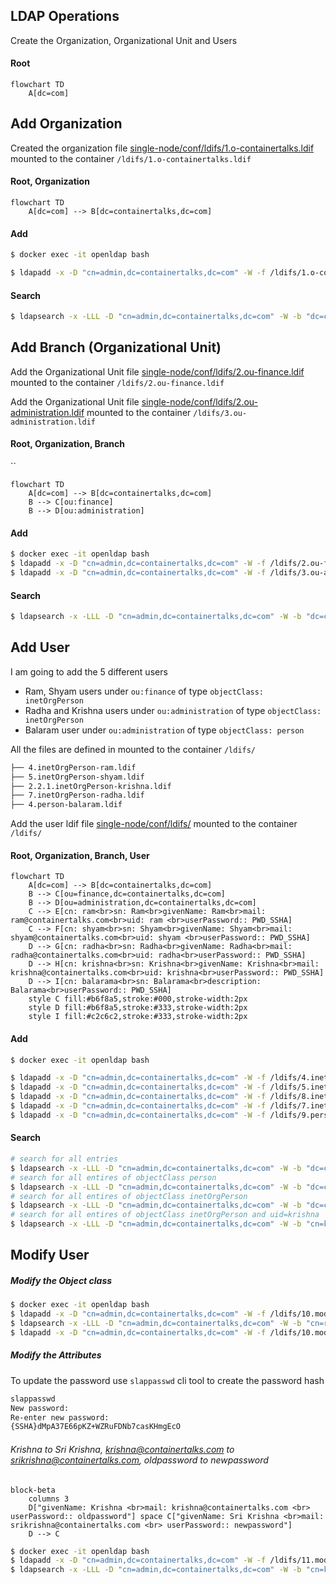 ## LDAP Operations

Create the Organization, Organizational Unit and Users

#### Root
```mermaid
flowchart TD
    A[dc=com]
```
## Add Organization
Created the organization file [single-node/conf/ldifs/1.o-containertalks.ldif](https://github.com/jinnabaalu/openldap-tutorial/blob/main/single-node/conf/ldifs/1.o-containertalks.ldif) mounted to the container `/ldifs/1.o-containertalks.ldif`

#### Root, Organization
```mermaid
flowchart TD
    A[dc=com] --> B[dc=containertalks,dc=com]
```
#### Add
```bash
$ docker exec -it openldap bash

$ ldapadd -x -D "cn=admin,dc=containertalks,dc=com" -W -f /ldifs/1.o-containertalks.ldif 
```

#### Search 
```bash
$ ldapsearch -x -LLL -D "cn=admin,dc=containertalks,dc=com" -W -b "dc=containertalks,dc=com" "(objectClass=*)"
```
## Add Branch (Organizational Unit)

Add the Organizational Unit file [single-node/conf/ldifs/2.ou-finance.ldif](https://github.com/jinnabaalu/openldap-tutorial/blob/main/single-node/conf/ldifs/2.ou-finance.ldif ) mounted to the container `/ldifs/2.ou-finance.ldif`

Add the Organizational Unit file [single-node/conf/ldifs/2.ou-administration.ldif](https://github.com/jinnabaalu/openldap-tutorial/blob/main/single-node/conf/ldifs/3.ou-administration.ldif ) mounted to the container `/ldifs/3.ou-administration.ldif`

#### Root, Organization, Branch
``
```mermaid
flowchart TD
    A[dc=com] --> B[dc=containertalks,dc=com]
    B --> C[ou:finance]
    B --> D[ou:administration]
```
#### Add
```bash
$ docker exec -it openldap bash
$ ldapadd -x -D "cn=admin,dc=containertalks,dc=com" -W -f /ldifs/2.ou-finance.ldif
$ ldapadd -x -D "cn=admin,dc=containertalks,dc=com" -W -f /ldifs/3.ou-administration.ldif
```
#### Search 
```bash
$ ldapsearch -x -LLL -D "cn=admin,dc=containertalks,dc=com" -W -b "dc=containertalks,dc=com" "(objectClass=organizationalUnit)"
```

## Add User
I am going to add the 5 different users
- Ram, Shyam users under `ou:finance` of type `objectClass: inetOrgPerson`
- Radha and Krishna users under `ou:administration` of type `objectClass: inetOrgPerson`
- Balaram user under `ou:administration` of type `objectClass: person`

All the files are defined in []() mounted to the container `/ldifs/`
```bash
├── 4.inetOrgPerson-ram.ldif
├── 5.inetOrgPerson-shyam.ldif
├── 2.2.1.inetOrgPerson-krishna.ldif
├── 7.inetOrgPerson-radha.ldif
├── 4.person-balaram.ldif
```

Add the user ldif file [single-node/conf/ldifs/](https://github.com/jinnabaalu/openldap-tutorial/blob/main/single-node/conf/ldifs/3.ou-administration.ldif ) mounted to the container `/ldifs/`



#### Root, Organization, Branch, User
```mermaid
flowchart TD
    A[dc=com] --> B[dc=containertalks,dc=com]
    B --> C[ou=finance,dc=containertalks,dc=com]
    B --> D[ou=administration,dc=containertalks,dc=com]
    C --> E[cn: ram<br>sn: Ram<br>givenName: Ram<br>mail: ram@containertalks.com<br>uid: ram <br>userPassword:: PWD_SSHA]
    C --> F[cn: shyam<br>sn: Shyam<br>givenName: Shyam<br>mail: shyam@containertalks.com<br>uid: shyam <br>userPassword:: PWD_SSHA]
    D --> G[cn: radha<br>sn: Radha<br>givenName: Radha<br>mail: radha@containertalks.com<br>uid: radha<br>userPassword:: PWD_SSHA]
    D --> H[cn: krishna<br>sn: Krishna<br>givenName: Krishna<br>mail: krishna@containertalks.com<br>uid: krishna<br>userPassword:: PWD_SSHA]
    D --> I[cn: balarama<br>sn: Balarama<br>description: Balarama<br>userPassword:: PWD_SSHA]
    style C fill:#b6f8a5,stroke:#000,stroke-width:2px
    style D fill:#b6f8a5,stroke:#333,stroke-width:2px
    style I fill:#c2c6c2,stroke:#333,stroke-width:2px
```

#### Add
```bash
$ docker exec -it openldap bash

$ ldapadd -x -D "cn=admin,dc=containertalks,dc=com" -W -f /ldifs/4.inetOrgPerson-ram.ldif
$ ldapadd -x -D "cn=admin,dc=containertalks,dc=com" -W -f /ldifs/5.inetOrgPerson-shyam.ldif
$ ldapadd -x -D "cn=admin,dc=containertalks,dc=com" -W -f /ldifs/8.inetOrgPerson-krishna.ldif
$ ldapadd -x -D "cn=admin,dc=containertalks,dc=com" -W -f /ldifs/7.inetOrgPerson-radha.ldif
$ ldapadd -x -D "cn=admin,dc=containertalks,dc=com" -W -f /ldifs/9.person-balaram.ldif
```

#### Search 
```bash
# search for all entries
$ ldapsearch -x -LLL -D "cn=admin,dc=containertalks,dc=com" -W -b "dc=containertalks,dc=com" "(objectClass=*)"
# search for all entires of objectClass person
$ ldapsearch -x -LLL -D "cn=admin,dc=containertalks,dc=com" -W -b "dc=containertalks,dc=com" "(objectClass=person)" 
# search for all entires of objectClass inetOrgPerson
$ ldapsearch -x -LLL -D "cn=admin,dc=containertalks,dc=com" -W -b "dc=containertalks,dc=com" "(objectClass=inetOrgPerson)"
# search for all entires of objectClass inetOrgPerson and uid=krishna
$ ldapsearch -x -LLL -D "cn=admin,dc=containertalks,dc=com" -W -b "cn=krishna,ou=administration,dc=containertalks,dc=com" "(objectClass=inetOrgPerson)"
```

## Modify User

##### Modify the Object class
```bash
$ docker exec -it openldap bash
$ ldapadd -x -D "cn=admin,dc=containertalks,dc=com" -W -f /ldifs/10.modifyObjectClass.ldif 
$ ldapsearch -x -LLL -D "cn=admin,dc=containertalks,dc=com" -W -b "cn=ram,ou=finance,dc=containertalks,dc=com" "(objectClass=inetOrgPerson)"
$ ldapadd -x -D "cn=admin,dc=containertalks,dc=com" -W -f /ldifs/10.modifyObjectClass.ldif 
```


##### Modify the Attributes
To update the password use `slappasswd` cli tool to create the password hash
```bash
slappasswd
New password: 
Re-enter new password: 
{SSHA}dMpA37E66pKZ+WZRuFDNb7casKHmgEcO
```

###### Krishna to Sri Krishna, krishna@containertalks.com to srikrishna@containertalks.com, oldpassword to newpassword

```mermaid
block-beta
    columns 3
    D["givenName: Krishna <br>mail: krishna@containertalks.com <br> userPassword:: oldpassword"] space C["givenName: Sri Krishna <br>mail: srikrishna@containertalks.com <br> userPassword:: newpassword"] 
    D --> C
```

```bash
$ docker exec -it openldap bash
$ ldapadd -x -D "cn=admin,dc=containertalks,dc=com" -W -f /ldifs/11.modifyAttributes.ldif 
$ ldapsearch -x -LLL -D "cn=admin,dc=containertalks,dc=com" -W -b "cn=krishna,ou=administration,dc=containertalks,dc=com" "(objectClass=inetOrgPerson)"
```